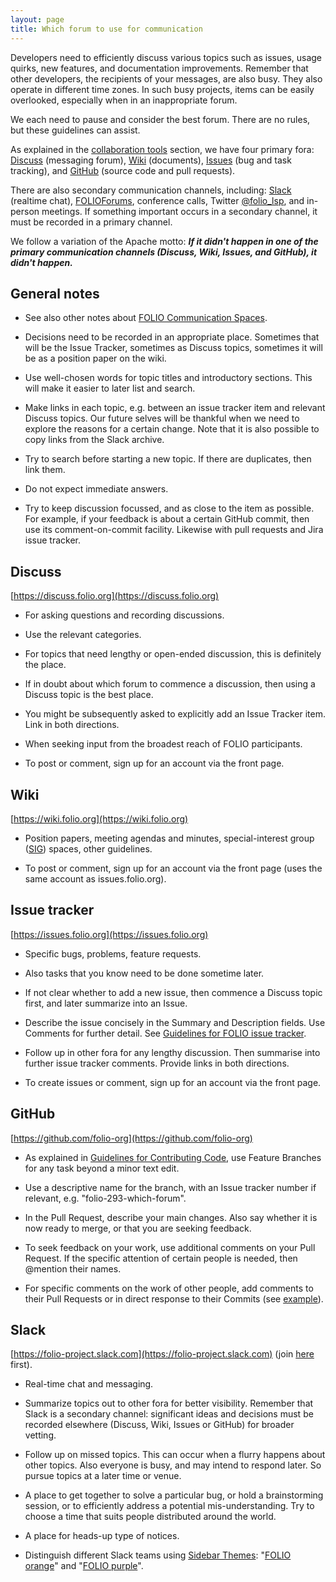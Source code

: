 ```yaml
---
layout: page
title: Which forum to use for communication
---
```


Developers need to efficiently discuss various topics such as issues,
usage quirks, new features, and documentation improvements.
Remember that other developers, the recipients of your messages, are also busy.
They also operate in different time zones. In such busy projects, items can
be easily overlooked, especially when in an inappropriate forum.

We each need to pause and consider the best forum.
There are no rules, but these guidelines can assist.

As explained in the
[collaboration tools](../community/#collaboration-tools) section,
we have four primary fora:
[Discuss](#discuss) (messaging forum),
[Wiki](#wiki) (documents),
[Issues](#issue-tracker) (bug and task tracking), and
[GitHub](#github) (source code and pull requests).

There are also secondary communication channels, including:
[Slack](#slack) (realtime chat),
[FOLIOForums](https://www.openlibraryenvironment.org/archives/category/olfforum),
conference calls,
Twitter [@folio_lsp](https://twitter.com/folio_lsp),
and in-person meetings.
If something important occurs in a secondary channel, it must be recorded
in a primary channel.

We follow a variation of the Apache motto:
**_If it didn't happen in one of the primary communication channels
(Discuss, Wiki, Issues, and GitHub), it didn't happen._**

## General notes

- See also other notes about
  [FOLIO Communication Spaces](https://wiki.folio.org/display/COMMUNITY/FOLIO+Communication+Spaces).

- Decisions need to be recorded in an appropriate place.
  Sometimes that will be the Issue Tracker, sometimes as Discuss topics,
  sometimes it will be as a position paper on the wiki.

- Use well-chosen words for topic titles and introductory sections.
  This will make it easier to later list and search.

- Make links in each topic, e.g. between an issue tracker item and
  relevant Discuss topics. Our future selves will be thankful when
  we need to explore the reasons for a certain change.
  Note that it is also possible to copy links from the Slack archive.

- Try to search before starting a new topic. If there are duplicates,
  then link them.

- Do not expect immediate answers.

- Try to keep discussion focussed, and as close to the item as possible.
  For example, if your feedback is about a certain GitHub commit, then
  use its comment-on-commit facility.
  Likewise with pull requests and Jira issue tracker.

## Discuss

[https://discuss.folio.org](https://discuss.folio.org)

- For asking questions and recording discussions.

- Use the relevant categories.

- For topics that need lengthy or open-ended discussion, this is
  definitely the place.

- If in doubt about which forum to commence a discussion, then using a
  Discuss topic is the best place.

- You might be subsequently asked to explicitly add an Issue Tracker item.
  Link in both directions.

- When seeking input from the broadest reach of FOLIO participants.

- To post or comment, sign up for an account via the front page.

## Wiki

[https://wiki.folio.org](https://wiki.folio.org)

- Position papers, meeting agendas and minutes, special-interest group
  ([SIG](https://wiki.folio.org/display/PC/Special+Interest+Groups)) spaces,
  other guidelines.

- To post or comment, sign up for an account via the front page
  (uses the same account as issues.folio.org).

## Issue tracker

[https://issues.folio.org](https://issues.folio.org)

- Specific bugs, problems, feature requests.

- Also tasks that you know need to be done sometime later.

- If not clear whether to add a new issue, then commence a
  Discuss topic first, and later summarize into an Issue.

- Describe the issue concisely in the Summary and Description fields.
  Use Comments for further detail.
  See [Guidelines for FOLIO issue tracker](guide-issues).

- Follow up in other fora for any lengthy discussion.
  Then summarise into further issue tracker comments.
  Provide links in both directions.

- To create issues or comment, sign up for an account via the front page.

## GitHub

[https://github.com/folio-org](https://github.com/folio-org)

- As explained in
  [Guidelines for Contributing Code](contrib-code),
  use Feature Branches for any task beyond a minor text edit.

- Use a descriptive name for the branch, with an Issue tracker number
  if relevant, e.g. "folio-293-which-forum".

- In the Pull Request, describe your main changes. Also say whether
  it is now ready to merge, or that you are seeking feedback.

- To seek feedback on your work, use additional comments on your
  Pull Request. If the specific attention of certain people is needed,
  then @mention their names.

- For specific comments on the work of other people, add comments to
  their Pull Requests or in direct response to their Commits (see
  [example](https://github.com/folio-org/okapi/commit/710e201053897609ceb667e0687f830f92f9d006)).

## Slack

[https://folio-project.slack.com](https://folio-project.slack.com)
(join [here](https://slack-invitation.folio.org) first).

- Real-time chat and messaging.

- Summarize topics out to other fora for better visibility.
  Remember that Slack is a secondary channel: significant ideas and
  decisions must be recorded elsewhere (Discuss, Wiki, Issues or GitHub)
  for broader vetting.

- Follow up on missed topics. This can occur when a flurry happens about
  other topics. Also everyone is busy, and may intend to respond later.
  So pursue topics at a later time or venue.

- A place to get together to solve a particular bug,
  or hold a brainstorming session,
  or to efficiently address a potential mis-understanding.
  Try to choose a time that suits people distributed around the world.

- A place for heads-up type of notices.

- Distinguish different Slack teams using
  [Sidebar Themes](http://slackstyles.com/#/tag/FOLIO):
  "[FOLIO orange](http://slackthemes.net/#/folio_orange)" and
  "[FOLIO purple](http://slackthemes.net/#/folio_purple)".
